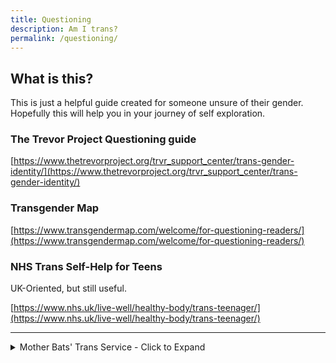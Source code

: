 ```yaml
---
title: Questioning
description: Am I trans?
permalink: /questioning/
---
```


## What is this?
This is just a helpful guide created for someone unsure of their gender. 
Hopefully this will help you in your journey of self exploration.

### The Trevor Project Questioning guide
[https://www.thetrevorproject.org/trvr_support_center/trans-gender-identity/](https://www.thetrevorproject.org/trvr_support_center/trans-gender-identity/)

### Transgender Map
[https://www.transgendermap.com/welcome/for-questioning-readers/](https://www.transgendermap.com/welcome/for-questioning-readers/)

### NHS Trans Self-Help for Teens
UK-Oriented, but still useful.

[https://www.nhs.uk/live-well/healthy-body/trans-teenager/](https://www.nhs.uk/live-well/healthy-body/trans-teenager/)

---

<details>
  <summary>Mother Bats' Trans Service - Click to Expand</summary>
  <br>
  
   Mother Bat is a lovely tripcode user with a heart of gold. 
   She made this guide to help questioning trans men and women.
   
   ```diff
-
+Question Distinction

First, let me make the distinction of asking whether or not you are "trans" 
and whether or not you should transition. What do you even mean by "trans?" 
Perhaps you mean "truly identified as the other side"? 
Or maybe it's just "trans enough to transition." 
You should decide your identity by your own personal feelings and 
your actions by your circumstances.
-
+Leap of Faith

Anyway. You can ask a million questions about whether or not you are trans. 
You might tally up all the masculine and feminine things you like, 
if that makes a difference. In the end it will take a leap of faith. 
Decision are difficult because we don't know the full ramification of them. 
You're worried that maybe you'll transition and regret it. 
Or maybe you won't transition and regret it. 
You won't know the future. You can bring it to a pretty good guess, 
but you won't be 100% sure. So relax once you get to 85%.
-
+What's the worst that could happen? 

If you take hormones and find you don't like it, you get off them. 
If your body is permanently changed a bit, you'll be a little strange, 
that's all. Relax, life is just a ride. 
On the other hand, if you choose not to transition, 
that's fine too, but you'd be left with your imagination of what 
could have been, rather than knowing what could have been.
-
+What questions to ask

Are you trans? Should you transition? 
No need to ask yourself a million questions of whether or not you like dolls 
or battleships. You don't have to be a girl to hang out with girls. 
Instead, imagine that there is no one else in the world; 
just you and a mirror. 
Do you want to be a man or a woman? 
Does it bring you joy to be called a man or a woman? 
You can still play with dolls and battleships. 
Do you want to be playing with battleships as a girl or a boy? 
Then consider others, not as people, but as an environment. 
Do you want people to call you a woman? 
Treat you as a woman? Expect things of you like a woman? Or a man?
-
+The Meta

All this back and forth and no clear answers. 
Let's take a step back. 
You've been struggling with this for so long, 
even when you've tried to commit to a life of cis normality. 
This fact shows some significance to it. 
It won't leave you alone. Perhaps you are trans. Or should consider it.


+Pro/Cons Chart
Don't make charts like this.
-Option 1 Pros | Option 1 Cons
-Money         | No Happiness  

Make them like this.
+Option 1     | Option 2
+Money        | No Money
+No Happiness | Happiness
    
+Flip Flop
It's natural to feel strongly about things 
at some times and feel less at others.
```

There is a 2nd part to this, but it involves becoming trans after a decision has been made, so it has been placed [here.](https://estrogen.rocks/misc)
</details>

